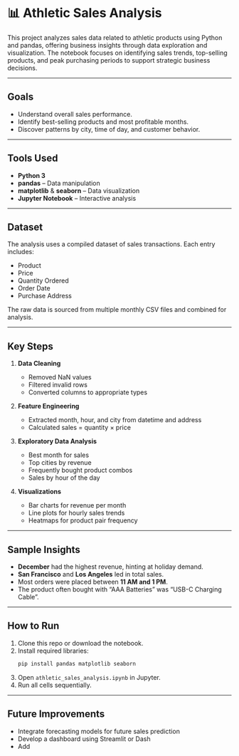 # 📊 Athletic Sales Analysis

This project analyzes sales data related to athletic products using Python and pandas, offering business insights through data exploration and visualization. The notebook focuses on identifying sales trends, top-selling products, and peak purchasing periods to support strategic business decisions.

---

## Goals

- Understand overall sales performance.
- Identify best-selling products and most profitable months.
- Discover patterns by city, time of day, and customer behavior.

---

## Tools Used

- **Python 3**
- **pandas** – Data manipulation
- **matplotlib** & **seaborn** – Data visualization
- **Jupyter Notebook** – Interactive analysis

---

## Dataset

The analysis uses a compiled dataset of sales transactions. Each entry includes:

- Product
- Price
- Quantity Ordered
- Order Date
- Purchase Address

The raw data is sourced from multiple monthly CSV files and combined for analysis.

---

## Key Steps

1. **Data Cleaning**
   - Removed NaN values
   - Filtered invalid rows
   - Converted columns to appropriate types

2. **Feature Engineering**
   - Extracted month, hour, and city from datetime and address
   - Calculated sales = quantity × price

3. **Exploratory Data Analysis**
   - Best month for sales
   - Top cities by revenue
   - Frequently bought product combos
   - Sales by hour of the day

4. **Visualizations**
   - Bar charts for revenue per month
   - Line plots for hourly sales trends
   - Heatmaps for product pair frequency

---

## Sample Insights

- **December** had the highest revenue, hinting at holiday demand.
- **San Francisco** and **Los Angeles** led in total sales.
- Most orders were placed between **11 AM and 1 PM**.
- The product often bought with “AAA Batteries” was “USB-C Charging Cable”.

---

## How to Run

1. Clone this repo or download the notebook.
2. Install required libraries:
   ```bash
   pip install pandas matplotlib seaborn
   ```
3. Open `athletic_sales_analysis.ipynb` in Jupyter.
4. Run all cells sequentially.

---

## Future Improvements

- Integrate forecasting models for future sales prediction
- Develop a dashboard using Streamlit or Dash
- Add
